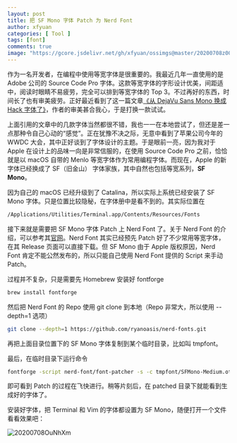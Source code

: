 ```yaml
---
layout: post
title: 把 SF Mono 字体 Patch 为 Nerd Font
author: xfyuan
categories: [ Tool ]
tags: [font]
comments: true
image: "https://gcore.jsdelivr.net/gh/xfyuan/ossimgs@master/20200708z00pVA.jpg"
---
```


作为一名开发者，在编程中使用等宽字体是很重要的。我最近几年一直使用的是 Adobe 公司的 Source Code Pro 字体。这款等宽字体的字形设计优美，间距适中，阅读时眼睛不易疲劳，完全可以排到等宽字体的 Top 3。不过再好的东西，时间长了也有审美疲劳。正好最近看到了这一篇文章[《从 DejaVu Sans Mono 换成 Hack 字体了》](https://zhuanlan.zhihu.com/p/89833093)，作者的审美甚合我心，于是打换一款试试。

上面引用的文章中的几款字体当然都很不错，我也一一在本地尝试了，但还是差一点那种令自己心动的“感觉”。正在犹豫不决之际，无意中看到了苹果公司今年的 WWDC 大会，其中正好谈到了字体设计的主题。于是眼前一亮，因为我对于 Apple 在设计上的品味一向是非常信服的，在使用 Source Code Pro 之前，恰恰就是以 macOS 自带的 Menlo 等宽字体作为常用编程字体。而现在，Apple 的新字体已经换成了 SF（旧金山） 字体家族，其中自然也包括等宽系列，**SF Mono**。

因为自己的 macOS 已经升级到了 Catalina，所以实际上系统已经安装了 SF Mono 字体。只是位置比较隐秘，在字体册中是看不到的。其实际位置在

```sh
/Applications/Utilities/Terminal.app/Contents/Resources/Fonts
```

接下来就是需要把 SF Mono 字体 Patch 上 Nerd Font 了。关于 Nerd Font 的介绍，可以参考其[官网](https://github.com/ryanoasis/nerd-fonts)。Nerd Font 其实已经预先 Patch 好了不少常用等宽字体，在其 Release 页面可以直接下载。但 SF Mono 由于 Apple 版权原因，Nerd Font 肯定不能公然发布的，所以只能自己使用 Nerd Font 提供的 Script 来手动 Patch。

过程并不复杂，只是需要先 Homebrew 安装好 fontforge

```sh
brew install fontforge
```

然后把 Nerd Font 的 Repo 使用 git clone 到本地（Repo 非常大，所以使用 --depth=1  选项）

```sh
git clone --depth=1 https://github.com/ryanoasis/nerd-fonts.git
```



再把上面目录位置下的 SF Mono 字体复制到某个临时目录，比如叫 tmpfont。

最后，在临时目录下运行命令

```sh
fontforge -script nerd-font/font-patcher -s -c tmpfont/SFMono-Medium.otf -out ./tmpfont/patched
```

即可看到 Patch 的过程在飞快进行。稍等片刻后，在 patched 目录下就能看到生成好的字体了。

安装好字体，把 Terminal 和 Vim 的字体都设置为 SF Mono，随便打开一个文件看看效果吧：

![20200708OuNhXm](https://gcore.jsdelivr.net/gh/xfyuan/ossimgs@master/20200708OuNhXm.jpg)

